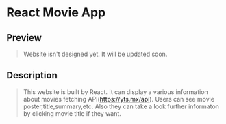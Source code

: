 # React Movie App

## Preview

> Website isn't designed yet. It will be updated soon.

## Description

> This website is built by React. It can display a various information about movies fetching API(https://yts.mx/api). Users can see movie poster,title,summary,etc. Also they can take a look further informaton by clicking movie title if they want.
